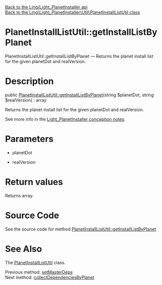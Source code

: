 [Back to the Ling/Light_PlanetInstaller api](https://github.com/lingtalfi/Light_PlanetInstaller/blob/master/doc/api/Ling/Light_PlanetInstaller.md)<br>
[Back to the Ling\Light_PlanetInstaller\Util\PlanetInstallListUtil class](https://github.com/lingtalfi/Light_PlanetInstaller/blob/master/doc/api/Ling/Light_PlanetInstaller/Util/PlanetInstallListUtil.md)


PlanetInstallListUtil::getInstallListByPlanet
================



PlanetInstallListUtil::getInstallListByPlanet — Returns the planet install list for the given planetDot and realVersion.




Description
================


public [PlanetInstallListUtil::getInstallListByPlanet](https://github.com/lingtalfi/Light_PlanetInstaller/blob/master/doc/api/Ling/Light_PlanetInstaller/Util/PlanetInstallListUtil/getInstallListByPlanet.md)(string $planetDot, string $realVersion) : array




Returns the planet install list for the given planetDot and realVersion.

See more info in the [Light_PlanetInstaller conception notes](https://github.com/lingtalfi/Light_PlanetInstaller/blob/master/doc/pages/conception-notes.md).




Parameters
================


- planetDot

    

- realVersion

    


Return values
================

Returns array.








Source Code
===========
See the source code for method [PlanetInstallListUtil::getInstallListByPlanet](https://github.com/lingtalfi/Light_PlanetInstaller/blob/master/Util/PlanetInstallListUtil.php#L50-L56)


See Also
================

The [PlanetInstallListUtil](https://github.com/lingtalfi/Light_PlanetInstaller/blob/master/doc/api/Ling/Light_PlanetInstaller/Util/PlanetInstallListUtil.md) class.

Previous method: [setMasterDeps](https://github.com/lingtalfi/Light_PlanetInstaller/blob/master/doc/api/Ling/Light_PlanetInstaller/Util/PlanetInstallListUtil/setMasterDeps.md)<br>Next method: [collectDependenciesByPlanet](https://github.com/lingtalfi/Light_PlanetInstaller/blob/master/doc/api/Ling/Light_PlanetInstaller/Util/PlanetInstallListUtil/collectDependenciesByPlanet.md)<br>

